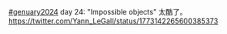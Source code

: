<p><a href="https://e5n.cc/tags/genuary2024" class="mention hashtag" rel="tag">#<span>genuary2024</span></a> day 24: &quot;Impossible objects&quot; 太酷了。<br /><a href="https://twitter.com/Yann_LeGall/status/1773142265600385373" target="_blank" rel="nofollow noopener" translate="no"><span class="invisible">https://</span><span class="ellipsis">twitter.com/Yann_LeGall/status</span><span class="invisible">/1773142265600385373</span></a></p>